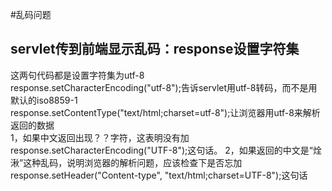 #乱码问题
## servlet传到前端显示乱码：response设置字符集
这两句代码都是设置字符集为utf-8  
response.setCharacterEncoding("utf-8");告诉servlet用utf-8转码，而不是用默认的iso8859-1  
response.setContentType("text/html;charset=utf-8");让浏览器用utf-8来解析返回的数据  
1，如果中文返回出现？？字符，这表明没有加response.setCharacterEncoding("UTF-8");这句话。
2，如果返回的中文是“烇湫”这种乱码，说明浏览器的解析问题，应该检查下是否忘加response.setHeader("Content-type", "text/html;charset=UTF-8");这句话
